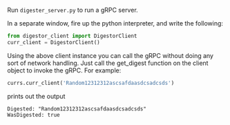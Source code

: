 Run `digester_server.py` to run a gRPC server.

In a separate window, fire up the python interpreter, and write the following:

```python
from digestor_client import DigestorClient
curr_client = DigestorClient()
```

Using the above client instance you can call the gRPC without doing any sort of network handling. Just call the get_digest function on the client object to invoke the gRPC. For example:

```python
currs.curr_client('Random12312312ascsafdaasdcsadcsds')
```

prints out the output

```
Digested: "Random12312312ascsafdaasdcsadcsds"
WasDigested: true
```